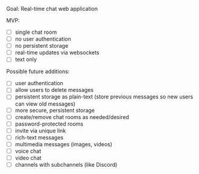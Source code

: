 Goal: Real-time chat web application

MVP:
- [ ] single chat room
- [ ] no user authentication
- [ ] no persistent storage
- [ ] real-time updates via websockets
- [ ] text only

Possible future additions:
- [ ] user authentication
- [ ] allow users to delete messages
- [ ] persistent storage as plain-text (store previous messages so new users can view old messages)
- [ ] more secure, persistent storage
- [ ] create/remove chat rooms as needed/desired
- [ ] password-protected rooms
- [ ] invite via unique link
- [ ] rich-text messages
- [ ] multimedia messages (images, videos)
- [ ] voice chat
- [ ] video chat
- [ ] channels with subchannels (like Discord)
